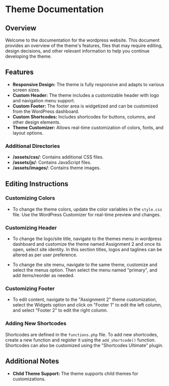 # Theme Documentation

## Overview
Welcome to the documentation for the wordpress website. This document provides an overview of the theme's features, files that may require editing, design decisions, and other relevant information to help you continue developing the theme.


## Features
- **Responsive Design:** The theme is fully responsive and adapts to various screen sizes.
- **Custom Header:** The theme includes a customizable header with logo and navigation menu support.
- **Custom Footer:** The footer area is widgetized and can be customized from the WordPress dashboard.
- **Custom Shortcodes:** Includes shortcodes for buttons, columns, and other design elements.
- **Theme Customizer:** Allows real-time customization of colors, fonts, and layout options.


### Additional Directories
- **/assets/css/**: Contains additional CSS files.
- **/assets/js/**: Contains JavaScript files.
- **/assets/images/**: Contains theme images.


## Editing Instructions

### Customizing Colors
* To change the theme colors, update the color variables in the `style.css` file. Use the WordPress Customizer for real-time preview and changes.

### Customizing Header
* To change the logo/site title, navigate to the themes menu in wordpress dashboard and customize the theme named Assignment 2 and once its open, select site identity. In this section titles, logos and taglines can be altered as per user preference.

* To change the site menu, navigate to the same theme, customize and select the menus option. Then select the menu named "primary", and add items/reorder as needed.

### Customizing Footer
* To edit content, navigate to the "Assignment 2" theme customization, select the Widgets option and click on "Footer 1" to edit the left column, and select "Footer 2" to edit the right column.

### Adding New Shortcodes
Shortcodes are defined in the `functions.php` file. To add new shortcodes, create a new function and register it using the `add_shortcode()` function. Shortcodes can also be customized using the "Shortcodes Ultimate" plugin.


## Additional Notes
- **Child Theme Support:** The theme supports child themes for customizations.
